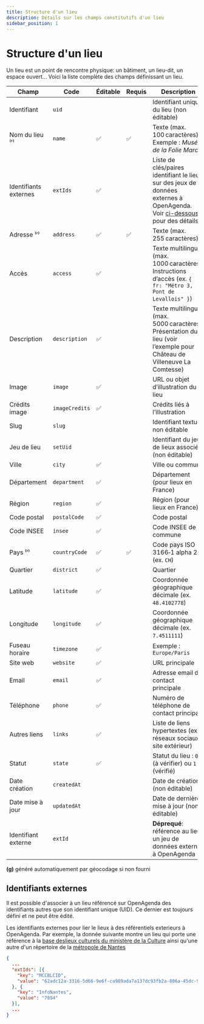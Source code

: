 ```yaml
---
title: Structure d'un lieu
description: Détails sur les champs constitutifs d'un lieu
sidebar_position: 1
---
```


# Structure d'un lieu

Un lieu est un point de rencontre physique: un bâtiment, un lieu-dit, un espace ouvert... Voici la liste complète des champs définissant un lieu.

| Champ                     | Code           | Éditable | Requis | Description                                                                                                               |
| ------------------------- | -------------- | -------- | ------ | ------------------------------------------------------------------------------------------------------------------------- |
| Identifiant               | `uid`          |          |        | Identifiant unique du lieu (non éditable)                                                                                 |
| Nom du lieu ⁽ʳ⁾           | `name`         | ✅       | ✅     | Texte (max. 100 caractères). Exemple : *Musée de la Folie Marco*                                                          |
| Identifiants externes     | `extIds`       | ✅       |        | Liste de clés/paires identifiant le lieu sur des jeux de données externes à OpenAgenda. Voir [ci-dessous](#identifiants-externes) pour des détails. |
| Adresse ⁽ʳ⁾               | `address`      | ✅       | ✅     | Texte (max. 255 caractères)                                                                                               |
| Accès                     | `access`       | ✅       |        | Texte multilingue (max. 1000 caractères). Instructions d’accès (ex. `{ fr: "Métro 3, Pont de Levallois" }`)               |
| Description               | `description`  | ✅       |        | Texte multilingue (max. 5000 caractères). Présentation du lieu (voir l’exemple pour Château de Villeneuve La Comtesse)    |
| Image                     | `image`        | ✅       |        | URL ou objet d’illustration du lieu                                                                                       |
| Crédits image             | `imageCredits` | ✅       |        | Crédits liés à l’illustration                                                                                             |
| Slug                      | `slug`         |          |        | Identifiant textuel non éditable                                                                                          |
| Jeu de lieu               | `setUid`       |          |        | Identifiant du jeu de lieux associé (non éditable)                                                                        |
| Ville                     | `city`         | ✅       |        | Ville ou commune                                                                                                          |
| Département               | `department`   | ✅       |        | Département (pour lieux en France)                                                                                        |
| Région                    | `region`       | ✅       |        | Région (pour lieux en France)                                                                                             |
| Code postal               | `postalCode`   | ✅       |        | Code postal                                                                                                               |
| Code INSEE                | `insee`        | ✅       |        | Code INSEE de la commune                                                                                                  |
| Pays ⁽ʳ⁾                  | `countryCode`  | ✅       | ✅     | Code pays ISO 3166‑1 alpha 2 (ex. `CH`)                                                                                   |
| Quartier                  | `district`     | ✅       |        | Quartier                                                                                                                  |
| Latitude                  | `latitude`     | ✅       |        | Coordonnée géographique décimale (ex. `48.4102778`)                                                                       |
| Longitude                 | `longitude`    | ✅       |        | Coordonnée géographique décimale (ex. `7.4511111`)                                                                        |
| Fuseau horaire            | `timezone`     | ✅       |        | Exemple : `Europe/Paris`                                                                                                  |
| Site web                  | `website`      | ✅       |        | URL principale                                                                                                            |
| Email                     | `email`        | ✅       |        | Adresse email de contact principale                                                                                       |
| Téléphone                 | `phone`        | ✅       |        | Numéro de téléphone de contact principal                                                                                  |
| Autres liens              | `links`        | ✅       |        | Liste de liens hypertextes (ex. réseaux sociaux, site extérieur)                                                          |
| Statut                    | `state`        | ✅       |        | Statut du lieu : `0` (à vérifier) ou `1` (vérifié)                                                                        |
| Date création             | `createdAt`    |          |        | Date de création (non éditable)                                                                                           |
| Date mise à jour          | `updatedAt`    |          |        | Date de dernière mise à jour (non éditable)                                                                               |
| Identifiant externe       | `extId`        |          |        | **Déprequé**: référence au lieu un jeu de données externe à OpenAgenda                                                    |

**(g)** généré automatiquement par géocodage si non fourni 

## Identifiants externes

Il est possible d'associer à un lieu référencé sur OpenAgenda des identifiants autres que son identifiant unique (UID). Ce dernier est toujours défini et ne peut être édité.

Les identifiants externes pour lier le lieux à des référentiels exterieurs à OpenAgenda. Par exemple, la donnée suivante montre un lieu qui porte une référence à la [base deslieux culturels du ministère de la Culture](https://basedeslieux.culture.gouv.fr/) ainsi qu'une autre d'un répertoire de la [métropole de Nantes](https://metropole.nantes.fr)

```json
{
  ...
  "extIds": [{
    "key": "MCCBLCID",
    "value": "62adc12a-3316-5d66-9e6f-ca989ada7a13?dc93fb2a-806a-45dc-90ed-b72324c12e69"
  }, {
    "key": "InfoNantes",
    "value": "7894"
  }],
  ...
}
```
